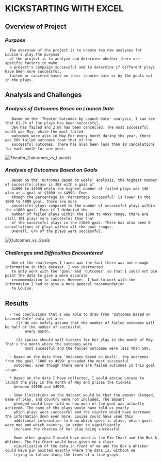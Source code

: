 # KICKSTARTING WITH EXCEL

 ## Overview of Project
     
  ### _Purpose_
      The overview of the project is to create two new analyses for Louise's play.The purpose
      of the project is to analyze and determine whether there are specific factors to make
      a project's campaign successful and to determine if different plays have been more successful, 
      failed or canceled based on their launche date or by the goals set in the plays.
      
## Analysis and Challenges
      
   ### _Analysis of Outcomes Bases on Launch Date_
       Based on the 'Theater Outcomes by Launch Date' analysis, I can see that 61.2% of the plays has been successful, 
       36% has failed and 2.8% has been cancelled. The most successful month was May, while the most failed 
       outcomes were also in May.For every month during the year, there was 50% failed outcomes than that of the
       successful outcomes. There has also been less than 10 cancelations for each month for one year. 
 
       
![Theater_Outcomes_vs_Launch](https://user-images.githubusercontent.com/103302566/163313222-edc964f3-caf7-4179-a7e3-d09ee7244af9.png)

   ### _Analysis of Outcomes Based on Goals_
       Based on the 'Outcomes Based on Goals' analysis, the highest number of successful plays is 388 with a goal of
       $1000 to $4999 while the highest number of failed plays was 146 also at a goal of $1000 to $4999. Even
       though the percentage in 'Percentage Successful' is lower in the 1000 to 4999 goal, there are more
       successful plays compared to the number of successful plays within the >1000 goal. Even if I deducted the
       number of failed plays within the 1000 to 4999 range, there are still 101 plays more successful than that 
       of the successful plays in the >1000 goal. There has also been 0 cancellations of plays within all the goal ranges. 
       Overall, 67% of the plays were successful.
       
 
 ![Outcomes_vs_Goals](https://user-images.githubusercontent.com/103302566/163315744-4273b7a1-137e-4695-9687-81c9ec6fc958.png)


   ### _Challenges and Difficulties Encountered_
       One of the challenges I faced was the fact there was not enough information in this dataset. I was instructed
       to only work with the 'goal' and 'outcomes' so that I could not pin point the data to give a more accurate 
       recommendation to Louise. However, I had to work with the information I had to give a more general recommendation  
       to Louise. 
       
  
  ## Results
      
      - Two conclusions that I was able to draw from 'Outcomes Based on Launced Date" data set are:
         (1) We can safely assume that the number of failed outcomes will be half of the number of successful 
             every month.
        
         (2) Louise should sell tickets for her play in the month of May. That's the month where the outcomes were 
             most sucessful and the failed outcomes were less than 50%.
             
      - Based on the data from 'Outcomes Based on Goals', the outcomes from the goal '1000 to 4999' procuded the most successful
        outcomes, even though there were 146 failed outcomes in this goal range.
         
      * Based on the data I have collected, I would advise Loiuse to launch the play in the month of May and prices the tickets
        between $1000 and $4999.
         
      - Some limitations on the dataset would be that the amount pledged, name of play, and country were not included. The amount
        pledged could have told us how much of the goal was actually achieved. The name of the plays would have told us exacly 
        which plays were successful and the country would have narrowed the information down even more. Louise could have used this 
        additional information to know which specific plays, which goals were met and which country, in order to significantly 
        increase the chances of her play being successful.
        
      - Some other graphs I would have used is the Pie Chart and the Box & Whisker. The Pie Chart would have given me a clear 
        visualization of the data in front of me and the Box & Whisker could have pin pointed exactly where the data is, without me 
        trying to follow along the lines of a line graph. 
